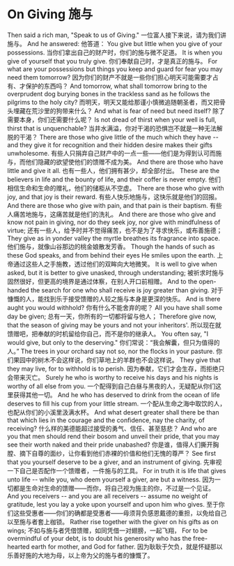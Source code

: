 # On Giving 施与

Then said a rich man, "Speak to us of Giving."
一位富人接下来说，请为我们讲施与。
And he answered:
他答道：
You give but little when you give of your possessions.
当你们拿出自己的财产时，你们的施与微不足道。
It is when you give of yourself that you truly give.
你们奉献自己时，才是真正的施与。
For what are your possessions but things you keep and guard for fear you may need them tomorrow?
因为你们的财产不就是一些你们担心明天可能需要才占有、才保护的东西吗？
And tomorrow, what shall tomorrow bring to the overprudent dog burying bones in the trackless sand as he follows the pilgrims to the holy city?
而明天，明天又能给那谨小慎微追随朝圣者，而又把骨头埋藏在荒沙里的狗带来什么？
And what is fear of need but need itself?
除了需要本身，你们还需要什么呢？
Is not dread of thirst when your well is full, thirst that is unquenchable?
当井水满溢，你对干渴的恐惧岂不就是一种无法解脱的干渴？
There are those who give little of the much which they have -- and they give it for recognition and their hidden desire makes their gifts unwholesome.
有些人只捐弃自己财产中的一点一些——他们是为得到认可而施与，而他们隐藏的欲望使他们的馈赠不成为美。
And there are those who have little and give it all.
也有一些人，他们拥有甚少，却全部付出。
These are the believers in life and the bounty of life, and their coffer is never empty.
他们相信生命和生命的赠礼，他们的储柜从不空虚。
There are those who give with joy, and that joy is their reward.
有些人快乐地施与，这快乐就是他们的回报。
And there are those who give with pain, and that pain is their baptism.
有些人痛苦地施与，这痛苦就是他们的洗礼。
And there are those who give and know not pain in giving, nor do they seek joy, nor give with mindfulness of virtue;
还有一些人，给予时并不觉得痛苦，也不是为了寻求快乐，或布善施德；
They give as in yonder valley the myrtle breathes its fragrance into space.
他们施与，就像山谷那边的桃金娘散发芳香。
Though the hands of such as these God speaks, and from behind their eyes He smiles upon the earth.
上帝通过这些人之手施教，透过他们的双眸向大地微笑。
It is well to give when asked, but it is better to give unasked, through understanding;
被祈求时施与固然很好，但更高的境界是通过体察，在别人开口前相赠。
And to the open-handed the search for one who shall receive is joy greater than giving.
对于慷慨的人，能找到乐于接受馈赠的人较之施与本身是更深的快乐。
And is there aught you would withhold?
你有什么不能舍弃的呢？
All you have shall some day be given;
总有一天，你所有的一切都将留与他人；
Therefore give now, that the season of giving may be yours and not your inheritors'.
所以现在就馈赠吧，把奉献的时机留给你自己，而不是你的继承人。
You often say, "I would give, but only to the deserving."
你们常说：“我会解囊，但只为值得的人。”
The trees in your orchard say not so, nor the flocks in your pasture.
你们果园中的树木不会这样说，你们草地上的羊群也不会这样说。
They give that they may live, for to withhold is to perish.
因为奉献，它们才会生存，而拒绝只会带来灭亡。
Surely he who is worthy to receive his days and his nights is worthy of all else from you.
一个配得到自己白昼与黑夜的人，无疑配从你们这里获得其他一切。
And he who has deserved to drink from the ocean of life deserves to fill his cup from your little stream.
一个配从生命之海中取饮的人，也配从你们的小溪里汲满水杯。
And what desert greater shall there be than that which lies in the courage and the confidence, nay the charity, of receiving?
什么样的美德能超过接受的勇气、信任、甚至慈悲？
And who are you that men should rend their bosom and unveil their pride, that you may see their worth naked and their pride unabashed?
你是谁，值得人们撕开胸膛、摘下自尊的面纱，让你看到他们赤裸的价值和他们无愧的尊严？
See first that you yourself deserve to be a giver, and an instrument of giving.
先审视一下自己是否配作一个馈赠者，一件施与的工具。
For in truth it is life that gives unto life -- while you, who deem yourself a giver, are but a witness.
因为一切都是生命对生命的馈赠——而你，将自己视为施主的你，不过是一个见证。
And you receivers -- and you are all receivers -- assume no weight of gratitude, lest you lay a yoke upon yourself and upon him who gives.
至于你们这些受惠者——你们的确都是受惠者——毋须背负感恩戴德的重担，以免给自己以至施与者套上枷锁。
Rather rise together with the giver on his gifts as on wings;
不如与施与者凭借馈赠，如同凭借一对翅膀，一起飞翔，
For to be overmindful of your debt, is to doubt his generosity who has the free-hearted earth for mother, and God for father.
因为耿耿于欠负，就是怀疑那以乐善好施的大地为母，以上帝为父的施与者的慷慨了。
